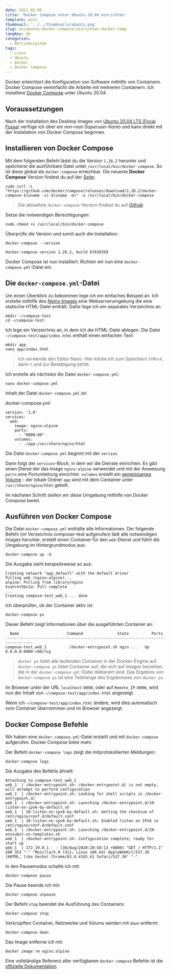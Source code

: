 ```yaml
---
date: 2021-02-05
title: 'Docker Compose unter Ubuntu 20.04 einrichten'
template: post
thumbnail: '../../thumbnails/ubuntu.png'
slug: en/ubuntu-docker-compose-einrichten-docker-lamp
langKey: de
categories:
  - Betriebssystem
tags:
  - Linux
  - Ubuntu
  - Docker
  - Docker Compose
---
```


Docker erleichtert die Konfiguration von Software mithilfe von Containern. Docker Compose vereinfacht die Arbeite mit mehreren Containern. Ich installiere [Docker Compose](https://docs.docker.com/compose/) unter Ubuntu 20.04.

## Voraussetzungen

Nach der Installation des Desktop Images von [Ubuntu 20.04 LTS (Focal Fossa)](https://releases.ubuntu.com/20.04/) verfüge ich über ein _non-root-Superuser-Konto_ und kann direkt mit der Installation von _Docker Compose_ beginnen.

## Installieren von Docker Compose

Mit dem folgenden Befehl lädst du die Version `1.28.2` herunter und speicherst die ausführbare Datei unter `/usr/local/bin/docker-compose`. So ist diese global als `docker-compose` erreichbar. Die neueste **Docker Compose** Version findest du auf der [Seite](https://github.com/docker/compose/releases):

```
sudo curl -L "https://github.com/docker/compose/releases/download/1.28.2/docker-compose-$(uname -s)-$(uname -m)" -o /usr/local/bin/docker-compose
```

> Die aktuellste `docker-compose`-Version findest du auf [Github](https://github.com/docker/compose/releases)

Setze die notwendigen Berechtigungen:

```
sudo chmod +x /usr/local/bin/docker-compose
```

Überprüfe die Version und somit auch die Installation:

```
docker-compose --version

docker-compose version 1.28.2, build 67630359
```

Docker Compose ist nun installiert. Richten wir nun eine `docker-compose.yml`-Datei ein.

## Die `docker-compose.yml`-Datei

Um einen Überblick zu bekommen lege ich ein einfaches Beispiel an. Ich erstelle mithilfe des [Nginx-Images](https://hub.docker.com/_/nginx) eine Webserverumgebung die eine statische HTML-Datei enthält. Dafür lege ich ein separates Verzeichnis an.

```
mkdir ~/compose-test
cd ~/compose-test

```

Ich lege ein Verzeichnis an, in dem ich die HTML-Datei ablegen. Die Datei `~/compose-test/app/index.html` enthält einen einfachen Text:

```
mkdir app
nano app/index.html
```

> Ich verwende den Editor Nano. Hier klicke ich zum Speichern `STRG+X`, dann `Y` und zur Bestätigung `ENTER`.

Ich erstelle als nächstes die Datei `docker-compose.yml`:

```
nano docker-compose.yml

```

Inhalt der Datei `docker-compose.yml` ist:

docker-compose.yml

```
version: '1.0'
services:
  web:
    image: nginx:alpine
    ports:
      - "8000:80"
    volumes:
      - ./app:/usr/share/nginx/html

```

Die Datei `docker-compose.yml` beginnt mit der `version`.

Dann folgt der `services`-Block, in dem wir die Dienste einrichten. Es gibt einen Dienst der das Image `nginx:alpine` verwendet und mit der Anweisung `ports` eine Portumleitung einrichtet. `volumes` erstellt ein [gemeinsames Volume](https://docs.docker.com/compose/compose-file/#volumes) - der lokale Ordner `app` wird mit dem Container unter `/usr/share/nginx/html` geteilt.

Im nächsten Schritt stellen wir diese Umgebung mithilfe von Docker Compose bereit.

## Ausführen von Docker Compose

Die Datei `docker-compose.yml` enthälte alle Informationen. Der folgende Befehl (im Verzeichnis composer-test aufgerufen) lädt alle notwendigen Images herunter, erstellt einen Container für den `web`-Dienst und führt die Umgebung im Hintergrundmodus aus:

```
docker-compose up -d
```

Die Ausgabe sieht beispeilsweise so aus:

```
Creating network "app_default" with the default driver
Pulling web (nginx:alpine)...
alpine: Pulling from library/nginx
ksuhret5bc2a: Pull complete
...
Creating compose-test_web_1 ... done
```

Ich überprüfen, ob der Container aktiv ist:

```
docker-compose ps

```

Dieser Befehl zeigt Informationen über die ausgeführten Container an:

```
  Name                     Command               State          Ports
----------------------------------------------------------------------------------
compose-test_web_1          /docker-entrypoint.sh ngin ...   Up      0.0.0.0:8000->80/tcp

```

> `docker ps` listet alle laufenden Container in der Docker-Engine auf. `docker-compose ps` listet Container auf, die sich auf Images beziehen, die in der `docker-compose.yml`-Datei deklariert sind. Das Ergebnis von `docker-compose ps` ist eine Teilmenge des Ergebnisses von `docker ps`.

Im Browser unter der URL `localhost:8000`, oder auf `Remote_IP:8000`, wird nun der Inhalt von `~/compose-test/app/index.html` angezeigt.

Wenn ich `~/compose-test/app/index.html` ändere, wird dies automatisch vom Container übernommen und im Browser angezeigt.

## Docker Compose Befehle

Wir haben eine `docker-compose.yml`-Datei erstellt und mit `docker-compose` aufgerufen. Docker Compose biete mehr.

Der Befehl `docker-compose logs` zeigt die mitprotokollierten Meldungen:

```
docker-compose logs

```

Die Ausgabe des Befehls ähnelt:

```
Attaching to compose-test_web_1
web_1  | /docker-entrypoint.sh: /docker-entrypoint.d/ is not empty, will attempt to perform configuration
web_1  | /docker-entrypoint.sh: Looking for shell scripts in /docker-entrypoint.d/
web_1  | /docker-entrypoint.sh: Launching /docker-entrypoint.d/10-listen-on-ipv6-by-default.sh
web_1  | 10-listen-on-ipv6-by-default.sh: Getting the checksum of /etc/nginx/conf.d/default.conf
web_1  | 10-listen-on-ipv6-by-default.sh: Enabled listen on IPv6 in /etc/nginx/conf.d/default.conf
web_1  | /docker-entrypoint.sh: Launching /docker-entrypoint.d/20-envsubst-on-templates.sh
web_1  | /docker-entrypoint.sh: Configuration complete; ready for start up
web_1  | 172.19.0.1 - - [30/Aug/2020:20:58:13 +0000] "GET / HTTP/1.1" 200 353 "-" "Mozilla/5.0 (X11; Linux x86_64) AppleWebKit/537.36 (KHTML, like Gecko) Chrome/83.0.4103.61 Safari/537.36" "-"

```

In den Pausemodus schalte ich mit:

```
docker-compose pause
```

Die Pause beende ich mit:

```
docker-compose unpause
```

Der Befehl `stop` beendet die Ausführung des Containers:

```
docker-compose stop
```

Verknüpften Container, Netzwerke und Volums werden mit `down` entfernt:

```
docker-compose down
```

Das Image entferne ich mit:

```
docker image rm nginx:alpine
```

Eine vollständige Referenz aller verfügbaren `docker-compose` Befehle ist die [offizielle Dokumentation](https://docs.docker.com/compose/reference/).

<img src="https://vg02.met.vgwort.de/na/a7f6285533aa40d387d451eea40085e9" width="1" height="1" alt="">
